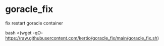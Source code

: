 # goracle_fix
fix restart goracle container

bash <(wget -qO- https://raw.githubusercontent.com/kertio/goracle_fix/main/goracle_fix.sh)
